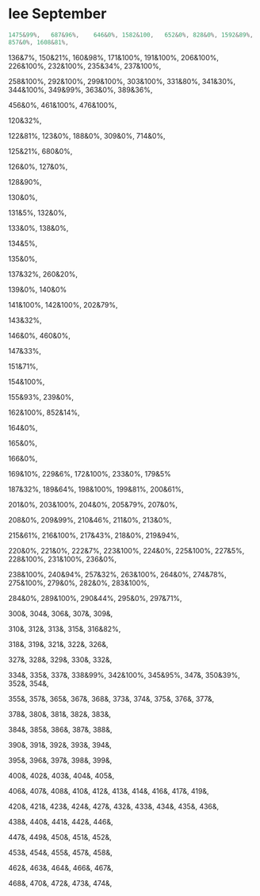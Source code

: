 # lee September

```java
1475&99%,	687&96%,	646&0%,	1582&100,	652&0%,	828&0%,	1592&89%,	667&22%,	1598&99%,	669&100%,	
857&0%,	1608&81%,	
```

136&7%,	150&21%,	160&98%,	171&100%,	191&100%,	206&100%,	226&100%,	232&100%,	235&34%,	237&100%,	

258&100%,	292&100%,	299&100%,	303&100%,	331&80%,	341&30%,	344&100%,	349&99%,	363&0%,	389&36%,

456&0%,	461&100%,	476&100%,	

120&32%,

122&81%,	123&0%,	188&0%,	309&0%,	714&0%,

125&21%,	680&0%,

126&0%,	127&0%,

128&90%,

130&0%,

131&5%,	132&0%,

133&0%,	138&0%,

134&5%,	

135&0%,

137&32%,	260&20%,

139&0%,	140&0%

141&100%,	142&100%,	202&79%,

143&32%,	

146&0%,	460&0%,

147&33%,

151&71%,	

154&100%,

155&93%,	239&0%,

162&100%,	852&14%,

164&0%,

165&0%,

166&0%,

169&10%,	229&6%,	172&100%,	233&0%,	179&5%

187&32%,	189&64%,	198&100%,	199&81%,	200&61%,

201&0%,	203&100%,	204&0%,	205&79%,	207&0%,

208&0%,	209&99%,	210&46%,	211&0%,	213&0%,

215&61%,	216&100%,	217&43%,	218&0%,	219&94%,

220&0%,	221&0%,	222&7%,	223&100%,	224&0%,	225&100%,	227&5%,	228&100%,	231&100%,	236&0%,	

238&100%,	240&94%,	257&32%,	263&100%,	264&0%,	274&78%,	275&100%,	279&0%,	282&0%,	283&100%,	

284&0%,	289&100%,	290&44%,	295&0%,	297&71%,

300&,	304&,	306&,	307&,	309&,

310&,	312&,	313&,	315&,	316&82%,

318&,	319&,	321&,	322&,	326&,

327&,	328&,	329&,	330&,	332&,

334&,	335&,	337&,	338&99%,	342&100%,	345&95%,	347&,	350&39%,	352&,	354&,

355&,	357&,	365&,	367&,	368&,	373&,	374&,	375&,	376&,	377&,

378&,	380&,	381&,	382&,	383&,

384&,	385&,	386&,	387&,	388&,

390&,	391&,	392&,	393&,	394&,

395&,	396&,	397&,	398&,	399&,

400&,	402&,	403&,	404&,	405&,

406&,	407&,	408&,	410&,	412&,	413&,	414&,	416&,	417&,	419&, 

420&,	421&,	423&,	424&,	427&,	432&,	433&,	434&,	435&,	436&,

 438&,	440&,	441&,	442&,	446&,

 447&,	449&,	450&,	451&,	452&,

 453&,	454&,	455&,	457&,	458&,

 462&,	463&,	464&,	466&,	467&,

468&,	470&,	472&,	473&,	474&,	

